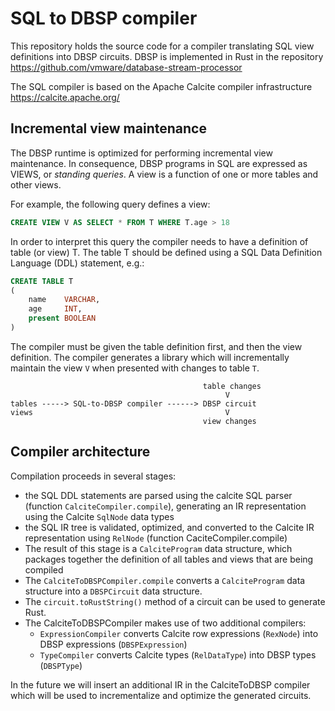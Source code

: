 # SQL to DBSP compiler

This repository holds the source code for a compiler translating SQL view definitions into DBSP circuits.
DBSP is implemented in Rust in the repository
https://github.com/vmware/database-stream-processor

The SQL compiler is based on the Apache Calcite compiler infrastructure https://calcite.apache.org/

## Incremental view maintenance

The DBSP runtime is optimized for performing incremental view maintenance.  In consequence,
DBSP programs in SQL are expressed as VIEWS, or *standing queries*.  A view is a function
of one or more tables and other views.

For example, the following query defines a view:

```SQL
CREATE VIEW V AS SELECT * FROM T WHERE T.age > 18
```

In order to interpret this query the compiler needs to have a definition of table (or view) T.
The table T should be defined using a SQL Data Definition Language (DDL) statement, e.g.:

```SQL
CREATE TABLE T
(
    name    VARCHAR,
    age     INT,
    present BOOLEAN
)
```

The compiler must be given the table definition first, and then the view definition.
The compiler generates a library which will incrementally maintain the view `V` when
presented with changes to table `T`.

```
                                           table changes
                                                V
tables -----> SQL-to-DBSP compiler ------> DBSP circuit
views                                           V
                                           view changes
```

## Compiler architecture

Compilation proceeds in several stages:

- the SQL DDL statements are parsed using the calcite SQL parser (function `CalciteCompiler.compile`),
  generating an IR representation using the Calcite `SqlNode` data types
- the SQL IR tree is validated, optimized, and converted to the Calcite IR representation using `RelNode`
  (function CaciteCompiler.compile)
- The result of this stage is a `CalciteProgram` data structure, which packages together the definition
  of all tables and views that are being compiled
- The `CalciteToDBSPCompiler.compile` converts a `CalciteProgram` data structure into a `DBSPCircuit`
  data structure.
- The `circuit.toRustString()` method of a circuit can be used to generate Rust.
- The CalciteToDBSPCompiler makes use of two additional compilers:
  - `ExpressionCompiler` converts Calcite row expressions (`RexNode`) into DBSP expressions (`DBSPExpression`)
  - `TypeCompiler` converts Calcite types (`RelDataType`) into DBSP types (`DBSPType`)

In the future we will insert an additional IR in the CalciteToDBSP compiler which will be
used to incrementalize and optimize the generated circuits.
